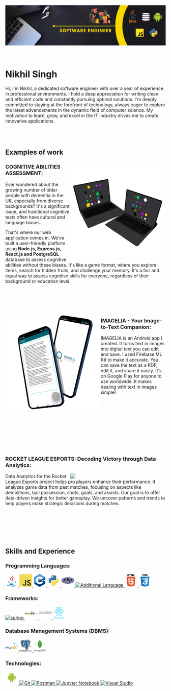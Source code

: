 <div align="center">
  <img src="https://github.com/NikhilSingh07/NikhilSingh07/blob/main/Secret/SOFTWARE%20ENGINEER%20(3).png" alt="Logo">
</div>

<br> <!-- Add this line for extra line spacing -->

# Nikhil Singh

Hi, I'm Nikhil, a dedicated software engineer with over a year of experience in professional environments. I hold a deep appreciation for writing clean and efficient code and constantly pursuing optimal solutions. I'm deeply committed to staying at the forefront of technology, always eager to explore the latest advancements in the dynamic field of computer science. My motivation to learn, grow, and excel in the IT industry drives me to create innovative applications.

<br> <!-- Add this line for extra line spacing -->
<br> <!-- Add this line for extra line spacing -->


## Examples of work

<img align = "right"  src = "https://github.com/NikhilSingh07/NikhilSingh07/blob/main/Secret/cognitive.gif" width = "300">

### COGNITIVE ABILITIES ASSESSMENT:  

Ever wondered about the growing number of older people with dementia in the UK, especially from diverse backgrounds? It's a significant issue, and traditional cognitive tests often have cultural and language biases. 

That's where our web application comes in. We've built a user-friendly platform using **Node.js, Express.js, React.js and PostgreSQL** database to assess cognitive abilities without these biases. It's like a game format, where you explore items, search for hidden fruits, and challenge your memory. It's a fair and equal way to assess cognitive skills for everyone, regardless of their background or education level.

<br> <!-- Add this line for extra line spacing -->
<br> <!-- Add this line for extra line spacing -->
<br> <!-- Add this line for extra line spacing -->
<br> <!-- Add this line for extra line spacing -->





<img  align = "left" src = "https://github.com/NikhilSingh07/NikhilSingh07/blob/main/Secret/Imagelia_GIF.gif" width = "300">

### IMAGELIA - Your Image-to-Text Companion:  

IMAGELIA is an Android app I created. It turns text in images into digital text you can edit and save. I used Firebase ML Kit to make it accurate. You can save the text as a PDF, edit it, and share it easily. It's on Google Play for anyone to use worldwide. It makes dealing with text in images simple!

<br> <!-- Add this line for extra line spacing -->
<br> <!-- Add this line for extra line spacing -->
<br> <!-- Add this line for extra line spacing -->
<br> <!-- Add this line for extra line spacing -->
<br> <!-- Add this line for extra line spacing -->
<br> <!-- Add this line for extra line spacing -->
<br> <!-- Add this line for extra line spacing -->
<br> <!-- Add this line for extra line spacing -->
<br> <!-- Add this line for extra line spacing -->




### ROCKET LEAGUE ESPORTS: Decoding Victory through Data Analytics:  

<img align = "right" src = "https://rocketleague.media.zestyio.com/rl_platform_keyart_2019.jpg?width=1920&optimize=high" width = "300">

Data Analytics for the Rocket League Esports project helps pro players enhance their performance. It analyzes game data from past matches, focusing on aspects like demolitions, ball possession, shots, goals, and assists. Our goal is to offer data-driven insights for better gameplay. We uncover patterns and trends to help players make strategic decisions during matches.


<br> <!-- Add this line for extra line spacing -->
<br> <!-- Add this line for extra line spacing -->
<br> <!-- Add this line for extra line spacing -->
<br> <!-- Add this line for extra line spacing -->
<br> <!-- Add this line for extra line spacing -->


## Skills and Experience

<h3>Programming Languages:</h3>
<p>
  <a href="https://www.java.com" target="_blank" rel="noopener noreferrer">
    <img src="https://raw.githubusercontent.com/devicons/devicon/master/icons/java/java-original.svg" alt="Java" width="40" height="40" />
  </a>
  <a href="https://developer.mozilla.org/en-US/docs/Web/JavaScript" target="_blank" rel="noopener noreferrer">
    <img src="https://raw.githubusercontent.com/devicons/devicon/master/icons/javascript/javascript-original.svg" alt="JavaScript" width="40" height="40" />
  </a>
  <a href="https://www.w3schools.com/cpp/" target="_blank" rel="noopener noreferrer">
    <img src="https://raw.githubusercontent.com/devicons/devicon/master/icons/cplusplus/cplusplus-original.svg" alt="C++" width="40" height="40" />
  </a>
  <a href="https://www.python.org" target="_blank" rel="noopener noreferrer">
    <img src="https://raw.githubusercontent.com/devicons/devicon/master/icons/python/python-original.svg" alt="Python" width="40" height="40" />
  </a>
  <a href="https://www.php.net" target="_blank" rel="noopener noreferrer">
    <img src="https://raw.githubusercontent.com/devicons/devicon/master/icons/php/php-original.svg" alt="PHP" width="40" height="40" />
  </a>
  <!-- Include the additional link here -->
  <a href="https://db.cs.uni-tuebingen.de/teaching/ws2223/sql-is-a-programming-language/logo.svg" target="_blank" rel="noopener noreferrer">
    <img src="https://db.cs.uni-tuebingen.de/teaching/ws2223/sql-is-a-programming-language/logo.svg" alt="Additional Language" width="40" height="40" />
  </a>
  <a href="https://www.w3.org/html/" target="_blank" rel="noopener noreferrer">
    <img src="https://raw.githubusercontent.com/devicons/devicon/master/icons/html5/html5-original-wordmark.svg" alt="HTML5" width="40" height="40" />
  </a>
  <a href="https://www.w3schools.com/css/" target="_blank" rel="noopener noreferrer">
    <img src="https://raw.githubusercontent.com/devicons/devicon/master/icons/css3/css3-original-wordmark.svg" alt="CSS3" width="40" height="40" />
  </a>
</p>

<h3>Frameworks:</h3>
<p>
  <a href="https://spring.io/" target="_blank" rel="noreferrer"> <img src="https://www.vectorlogo.zone/logos/springio/springio-icon.svg" alt="spring" width="40" height="40"/> </a>
  <a href="https://nodejs.org" target="_blank" rel="noreferrer"> <img src="https://raw.githubusercontent.com/devicons/devicon/master/icons/nodejs/nodejs-original-wordmark.svg" alt="nodejs" width="40" height="40"/> </a> 
  <a href="https://expressjs.com" target="_blank" rel="noreferrer"> <img src="https://raw.githubusercontent.com/devicons/devicon/master/icons/express/express-original-wordmark.svg" alt="express" width="40" height="40"/> </a> 
  <a href="https://reactjs.org/" target="_blank" rel="noreferrer"> <img src="https://raw.githubusercontent.com/devicons/devicon/master/icons/react/react-original-wordmark.svg" alt="react" width="40" height="40"/> </a> 
</p>


<h3>Database Management Systems (DBMS):</h3>
<p>
   <a href="https://www.mysql.com/" target="_blank" rel="noreferrer"> <img src="https://raw.githubusercontent.com/devicons/devicon/master/icons/mysql/mysql-original-wordmark.svg" alt="mysql" width="40" height="40"/> </a> 
   <a href="https://www.postgresql.org" target="_blank" rel="noreferrer"> <img src="https://raw.githubusercontent.com/devicons/devicon/master/icons/postgresql/postgresql-original-wordmark.svg" alt="postgresql" width="40" height="40"/> </a>
   <a href="https://www.mongodb.com/" target="_blank" rel="noreferrer"> <img src="https://raw.githubusercontent.com/devicons/devicon/master/icons/mongodb/mongodb-original-wordmark.svg" alt="mongodb" width="40" height="40"/> </a> 
</p>

<h3>Technologies:</h3>
<p>
  <a href="https://developer.android.com" target="_blank" rel="noopener noreferrer">
    <img src="https://raw.githubusercontent.com/devicons/devicon/master/icons/android/android-original-wordmark.svg" alt="Android" width="40" height="40" />
  </a>
  <a href="https://git-scm.com/" target="_blank" rel="noopener noreferrer">
    <img src="https://www.vectorlogo.zone/logos/git-scm/git-scm-icon.svg" alt="Git" width="40" height="40" />
  </a>
  <a href="https://postman.com" target="_blank" rel="noopener noreferrer">
    <img src="https://www.vectorlogo.zone/logos/getpostman/getpostman-icon.svg" alt="Postman" width="40" height="40" />
  </a>
  <a href="https://jupyter.org/" target="_blank" rel="noopener noreferrer">
    <img src="https://www.vectorlogo.zone/logos/jupyter/jupyter-icon.svg" alt="Jupyter Notebook" width="40" height="40" />
  </a>
  <a href="https://visualstudio.microsoft.com/" target="_blank" rel="noopener noreferrer">
    <img src="https://www.vectorlogo.zone/logos/visualstudio_code/visualstudio_code-icon.svg" alt="Visual Studio" width="40" height="40" />
  </a>
</p>











